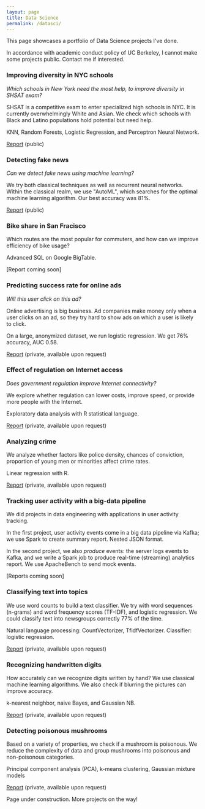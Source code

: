 ```yaml
---
layout: page
title: Data Science
permalink: /datasci/
---
```


This page showcases a portfolio of Data Science projects I've done.

In accordance with academic conduct policy of UC Berkeley, I cannot
make some projects public.  Contact me if interested.

### Improving diversity in NYC schools

_Which schools in New York need the most help, to improve diversity in SHSAT exam?_

SHSAT is a competitive exam to enter specialized high schools in NYC.
It is currently overwhelmingly White and Asian.  We check which
schools with Black and Latino populations hold potential but need
help.

KNN, Random Forests, Logistic Regression, and Perceptron Neural Network.

[Report](https://github.com/deepix/W207-final-project/blob/master/final_project_overview.ipynb) (public)

### Detecting fake news

_Can we detect fake news using machine learning?_

We try both classical techniques as well as recurrent neural networks.
Within the classical realm, we use "AutoML", which searches for the
optimal machine learning algorithm.  Our best accuracy was 81%.

[Report](https://github.com/deepix/w266finalproject/blob/master/Detecting%20Fake%20News%20with%20NLP%20-%20Merritt%2C%20Nagaraj%2C%20and%20Powers.pdf)
(public)

### Bike share in San Fracisco

Which routes are the most popular for commuters, and how can we
improve efficiency of bike usage?

Advanced SQL on Google BigTable.

[Report coming soon]

### Predicting success rate for online ads

_Will this user click on this ad?_

Online advertising is big business.  Ad companies make money only when
a user clicks on an ad, so they try hard to show ads on which a user
is likely to click.

On a large, anonymized dataset, we run logistic regression.  We get
76% accuracy, AUC 0.58.

[Report](https://github.com/deepix/w261-final-project/blob/master/final.ipynb) (private, available upon request)

### Effect of regulation on Internet access

_Does government regulation improve Internet connectivity?_

We explore whether regulation can lower costs, improve speed, or
provide more people with the Internet.

Exploratory data analysis with R statistical language.

[Report](https://github.com/deepix/W203/blob/master/W203_Project1_Chandrasekaran_Datta_Nagaraj.pdf) (private, available upon request)

### Analyzing crime

We analyze whether factors like police density, chances of conviction,
proportion of young men or minorities affect crime rates.

Linear regression with R.

[Report](https://github.com/deepix/w203-deepix/blob/master/Lab_3/Chandrasekaran_Datta_Nagaraj_Lab3_Final.pdf) (private, available upon request)

### Tracking user activity with a big-data pipeline

We did projects in data engineering with applications in user activity
tracking.

In the first project, user activity events come in a big data pipeline
via Kafka; we use Spark to create summary report.  Nested JSON format.

In the second project, we also _produce_ events: the server logs
events to Kafka, and we write a Spark job to produce real-time
(streaming) analytics report.  We use ApacheBench to send mock events.

[Reports coming soon]

### Classifying text into topics

We use word counts to build a text classifier.  We try with word
sequences (n-grams) and word frequency scores (TF-IDF), and logistic
regression.  We could classify text into newsgroups correctly 77% of
the time.

Natural language processing: CountVectorizer, TfidfVectorizer.
Classifier: logistic regression.

[Report](https://github.com/deepix/w207-projects/blob/master/deepak_nagaraj_p2.ipynb) (private, available upon request)

### Recognizing handwritten digits

How accurately can we recognize digits written by hand?  We use
classical machine learning algorithms.  We also check if blurring the
pictures can improve accuracy.

k-nearest neighbor, naive Bayes, and Gaussian NB.

[Report](https://github.com/deepix/w207-projects/blob/master/deepak_nagaraj_p1.ipynb) (private, available upon request)

### Detecting poisonous mushrooms

Based on a variety of properties, we check if a mushroom is poisonous.
We reduce the complexity of data and group mushrooms into poisonous
and non-poisonous categories.

Principal component analysis (PCA), k-means clustering, Gaussian mixture models

[Report](https://github.com/deepix/w207-projects/blob/master/deepak_nagaraj_p3.ipynb) (private, available upon request)

Page under construction.  More projects on the way!
